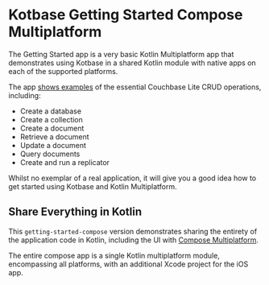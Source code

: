 # Kotbase Getting Started Compose Multiplatform

The Getting Started app is a very basic Kotlin Multiplatform app that demonstrates using Kotbase in a shared Kotlin
module with native apps on each of the supported platforms.

The app [shows examples](composeApp/src/commonMain/kotlin/SharedDbWork.kt) of the essential Couchbase Lite CRUD
operations, including:

* Create a database
* Create a collection
* Create a document
* Retrieve a document
* Update a document
* Query documents
* Create and run a replicator

Whilst no exemplar of a real application, it will give you a good idea how to get started using Kotbase and Kotlin
Multiplatform.

## Share Everything in Kotlin

This `getting-started-compose` version demonstrates sharing the entirety of the application code in Kotlin, including
the UI with [Compose Multiplatform](https://www.jetbrains.com/lp/compose-multiplatform/).

The entire compose app is a single Kotlin multiplatform module, encompassing all platforms, with an additional Xcode
project for the iOS app.
